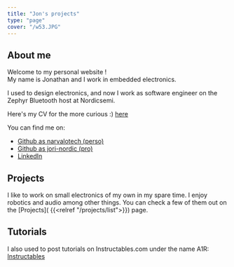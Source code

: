 ```yaml
---
title: "Jon's projects"
type: "page"
cover: "/w53.JPG"
---
```


About me
--------

Welcome to my personal website !  
My name is Jonathan and I work in embedded electronics.

I used to design electronics, and now I work as software engineer on the Zephyr Bluetooth host at Nordicsemi.

Here's my CV for the more curious :) [here](/cv_rico_jonathan_en.pdf)

You can find me on:
- [Github as narvalotech (perso)](https://github.com/narvalotech)
- [Github as jori-nordic (pro)](https://github.com/jori-nordic)
- [LinkedIn](https://www.linkedin.com/in/jonathan-rico-marc/)

Projects
--------

I like to work on small electronics of my own in my spare time. I enjoy robotics and audio among other things.
You can check a few of them out on the [Projects]( {{<relref "/projects/list">}}) page.

Tutorials
---------

I also used to post tutorials on Instructables.com under the name A1R: [Instructables](https://instructables.com/member/a1r/)
